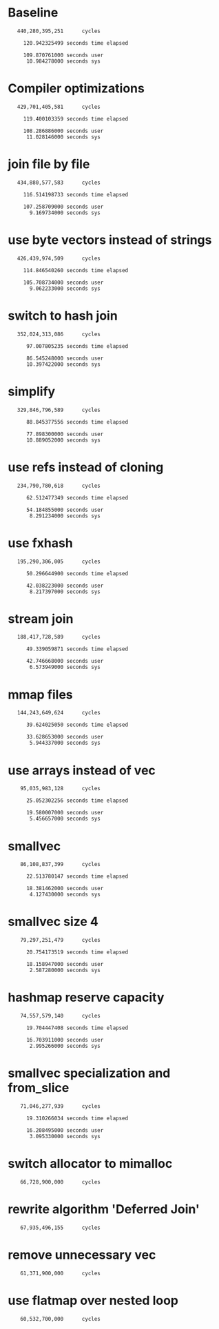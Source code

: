 # Baseline

```
   440,280,395,251      cycles

     120.942325499 seconds time elapsed

     109.870761000 seconds user
      10.984278000 seconds sys
```

# Compiler optimizations

```
   429,701,405,581      cycles

     119.400103359 seconds time elapsed

     108.286886000 seconds user
      11.028146000 seconds sys
```

# join file by file

```
   434,880,577,583      cycles

     116.514198733 seconds time elapsed

     107.258709000 seconds user
       9.169734000 seconds sys
```

# use byte vectors instead of strings

```
   426,439,974,509      cycles

     114.846540260 seconds time elapsed

     105.708734000 seconds user
       9.062233000 seconds sys
```

# switch to hash join

```
   352,024,313,086      cycles

      97.007805235 seconds time elapsed

      86.545248000 seconds user
      10.397422000 seconds sys
```

# simplify

```
   329,846,796,589      cycles

      88.845377556 seconds time elapsed

      77.898300000 seconds user
      10.889052000 seconds sys
```

# use refs instead of cloning

```
   234,790,780,618      cycles

      62.512477349 seconds time elapsed

      54.184855000 seconds user
       8.291234000 seconds sys
```

# use fxhash

```
   195,290,306,005      cycles

      50.296644900 seconds time elapsed

      42.038223000 seconds user
       8.217397000 seconds sys
```

# stream join

```
   188,417,728,589      cycles

      49.339059871 seconds time elapsed

      42.746668000 seconds user
       6.573949000 seconds sys
```

# mmap files

```
   144,243,649,624      cycles

      39.624025050 seconds time elapsed

      33.628653000 seconds user
       5.944337000 seconds sys
```

# use arrays instead of vec

```
    95,035,983,128      cycles

      25.052302256 seconds time elapsed

      19.580007000 seconds user
       5.456657000 seconds sys
```

# smallvec

```
    86,108,837,399      cycles

      22.513780147 seconds time elapsed

      18.381462000 seconds user
       4.127430000 seconds sys
```

# smallvec size 4

```
    79,297,251,479      cycles

      20.754173519 seconds time elapsed

      18.158947000 seconds user
       2.587280000 seconds sys
```

# hashmap reserve capacity

```
    74,557,579,140      cycles

      19.704447408 seconds time elapsed

      16.703911000 seconds user
       2.995266000 seconds sys
```

# smallvec specialization and from_slice

```
    71,046,277,939      cycles

      19.310266034 seconds time elapsed

      16.208495000 seconds user
       3.095330000 seconds sys
```

# switch allocator to mimalloc

```
    66,728,900,000      cycles
```

# rewrite algorithm 'Deferred Join'

```
    67,935,496,155      cycles
```

# remove unnecessary vec

```
    61,371,900,000      cycles
```

# use flatmap over nested loop

```
    60,532,700,000      cycles
```
